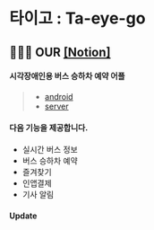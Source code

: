 # 타이고 : Ta-eye-go
## 👩🏻‍💻 OUR [[Notion]](https://www.notion.so/558305e5a82e4c25b28b7b07464b68ba)

#### 시각장애인용 버스 승하차 예약 어플
> - [android](https://github.com/Ta-eye-go/android)
> - [server](https://github.com/Ta-eye-go/server)

#### 다음 기능을 제공합니다.
- 실시간 버스 정보
- 버스 승하차 예약
- 즐겨찾기
- 인앱결제
- 기사 알림

#### Update 
